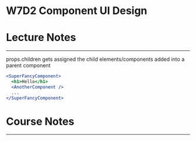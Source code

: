 # W7D2 Component UI Design
# Lecture Notes
_________________
props.children gets assigned the child elements/components added into a parent component

```jsx
<SuperFancyComponent>
  <h1>Hello</h1>
  <AnotherComponent />
  ...
</SuperFancyComponent>
```

# Course Notes
_________________
